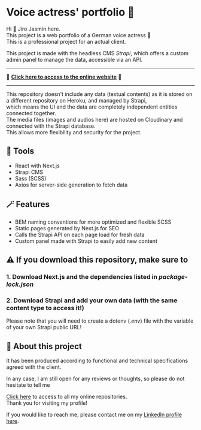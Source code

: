 # Voice actress' portfolio 🎤

Hi 👋 Jiro Jasmin here.  
This project is a web portfolio of a German voice actress 🎤  
This is a professional project for an actual client.
  
This project is made with the headless CMS *Strapi*, which offers a custom admin panel to manage the data, accessible via an API.

---  
  
🚀 **[Click here to access to the online website](https://www.aileenwrozyna.de)** 🚀  
  
---
  
This repository doesn't include any data (textual contents) as it is stored on a different repository on Heroku, and managed by Strapi,  
which means the UI and the data are completely independent entities connected together.  
The media files (images and audios here) are hosted on Cloudinary and connected with the Strapi database.  
This allows more flexibility and security for the project.  

## 🔧 Tools

- React with Next.js
- Strapi CMS
- Sass (SCSS)
- Axios for server-side generation to fetch data


## 🪄 Features

- BEM naming conventions for more optimized and flexible SCSS
- Static pages generated by Next.js for SEO
- Calls the Strapi API on each page load for fresh data
- Custom panel made with Strapi to easily add new content

## ⚠️ If you download this repository, make sure to  

### 1. Download Next.js and the dependencies listed in *package-lock.json*

### 2. Download Strapi and add your own data (with the same content type to access it!)
 
Please note that you will need to create a dotenv (*.env*) file with the variable of your own Strapi public URL!

## 📰 About this project  
  

It has been produced according to functional and technical specifications agreed with the client.

In any case, I am still open for any reviews or thoughts, so please do not hesitate to tell me 

[Click here](https://github.com/jiro-jasmin?tab=repositories) to access to all my online repositories.  
Thank you for visiting my profile!  

If you would like to reach me, please contact me on my [LinkedIn profile here](https://www.linkedin.com/in/jiro-jasmin).
